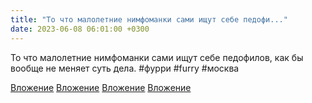 ```yaml
---
title: "То что малолетние нимфоманки сами ищут себе педофи..."
date: 2023-06-08 06:01:00 +0300
---
```


То что малолетние нимфоманки сами ищут себе педофилов, как бы вообще не меняет суть дела.
#фурри #furry #москва


[Вложение](https://vk.com/photo41076938_457249888)
[Вложение](https://vk.com/photo41076938_457249889)
[Вложение](https://vk.com/photo41076938_457249890)
[Вложение](https://vk.com/photo41076938_457249891)
